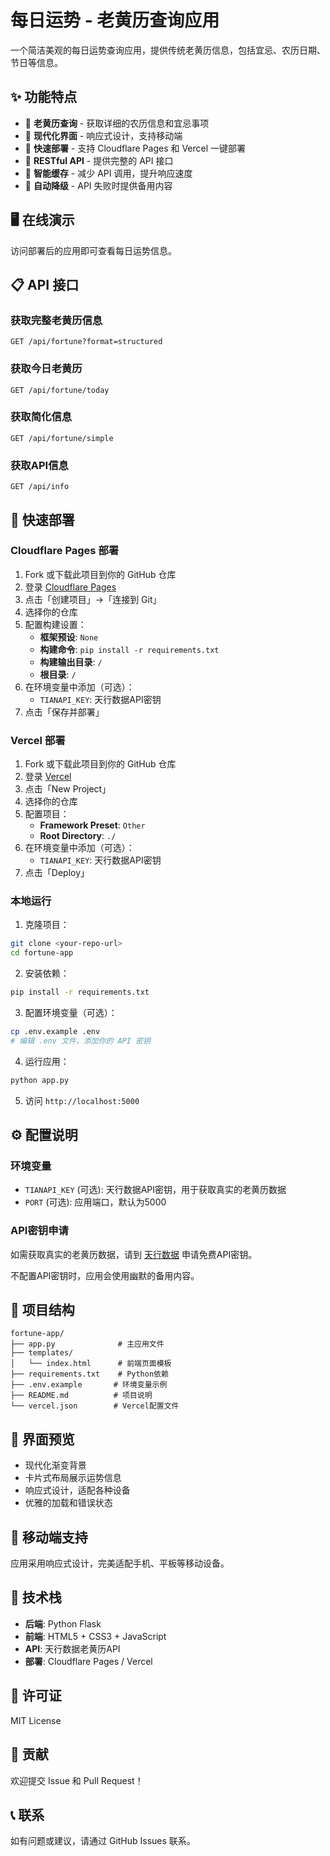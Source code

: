 # 每日运势 - 老黄历查询应用

一个简洁美观的每日运势查询应用，提供传统老黄历信息，包括宜忌、农历日期、节日等信息。

## ✨ 功能特点

- 📅 **老黄历查询** - 获取详细的农历信息和宜忌事项
- 🎨 **现代化界面** - 响应式设计，支持移动端
- 🚀 **快速部署** - 支持 Cloudflare Pages 和 Vercel 一键部署
- 📡 **RESTful API** - 提供完整的 API 接口
- 💾 **智能缓存** - 减少 API 调用，提升响应速度
- 🔄 **自动降级** - API 失败时提供备用内容

## 🖥️ 在线演示

访问部署后的应用即可查看每日运势信息。

## 📋 API 接口

### 获取完整老黄历信息
```
GET /api/fortune?format=structured
```

### 获取今日老黄历
```
GET /api/fortune/today
```

### 获取简化信息
```
GET /api/fortune/simple
```

### 获取API信息
```
GET /api/info
```

## 🚀 快速部署

### Cloudflare Pages 部署

1. Fork 或下载此项目到你的 GitHub 仓库
2. 登录 [Cloudflare Pages](https://pages.cloudflare.com/)
3. 点击「创建项目」→「连接到 Git」
4. 选择你的仓库
5. 配置构建设置：
   - **框架预设**: `None`
   - **构建命令**: `pip install -r requirements.txt`
   - **构建输出目录**: `/`
   - **根目录**: `/`
6. 在环境变量中添加（可选）：
   - `TIANAPI_KEY`: 天行数据API密钥
7. 点击「保存并部署」

### Vercel 部署

1. Fork 或下载此项目到你的 GitHub 仓库
2. 登录 [Vercel](https://vercel.com/)
3. 点击「New Project」
4. 选择你的仓库
5. 配置项目：
   - **Framework Preset**: `Other`
   - **Root Directory**: `./`
6. 在环境变量中添加（可选）：
   - `TIANAPI_KEY`: 天行数据API密钥
7. 点击「Deploy」

### 本地运行

1. 克隆项目：
```bash
git clone <your-repo-url>
cd fortune-app
```

2. 安装依赖：
```bash
pip install -r requirements.txt
```

3. 配置环境变量（可选）：
```bash
cp .env.example .env
# 编辑 .env 文件，添加你的 API 密钥
```

4. 运行应用：
```bash
python app.py
```

5. 访问 `http://localhost:5000`

## ⚙️ 配置说明

### 环境变量

- `TIANAPI_KEY` (可选): 天行数据API密钥，用于获取真实的老黄历数据
- `PORT` (可选): 应用端口，默认为5000

### API密钥申请

如需获取真实的老黄历数据，请到 [天行数据](https://www.tianapi.com/) 申请免费API密钥。

不配置API密钥时，应用会使用幽默的备用内容。

## 📁 项目结构

```
fortune-app/
├── app.py              # 主应用文件
├── templates/
│   └── index.html      # 前端页面模板
├── requirements.txt    # Python依赖
├── .env.example       # 环境变量示例
├── README.md          # 项目说明
└── vercel.json        # Vercel配置文件
```

## 🎨 界面预览

- 现代化渐变背景
- 卡片式布局展示运势信息
- 响应式设计，适配各种设备
- 优雅的加载和错误状态

## 📱 移动端支持

应用采用响应式设计，完美适配手机、平板等移动设备。

## 🔧 技术栈

- **后端**: Python Flask
- **前端**: HTML5 + CSS3 + JavaScript
- **API**: 天行数据老黄历API
- **部署**: Cloudflare Pages / Vercel

## 📄 许可证

MIT License

## 🤝 贡献

欢迎提交 Issue 和 Pull Request！

## 📞 联系

如有问题或建议，请通过 GitHub Issues 联系。